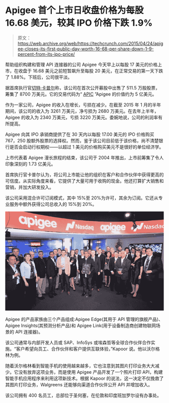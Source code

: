 # Apigee 首个上市日收盘价格为每股 16.68 美元，较其 IPO 价格下跌 1.9%

> 原文：<https://web.archive.org/web/https://techcrunch.com/2015/04/24/apigee-closes-its-first-public-day-worth-16-68-per-share-down-1-9-percent-from-its-ipo-price/>

帮助组织构建和管理 API 连接器的公司 Apigee 今天早上以每股 17 美元的价格上市，在收盘于 16.68 美元之前短暂飙升至每股 20 美元，在正常交易的第一天下跌了 1.88%。下班后，公司很平淡。

据首席执行官[切特·卡普尔](https://web.archive.org/web/20230315095315/https://twitter.com/chetkapoor)称，该公司在首次公开募股中出售了 511.5 万股股票，筹集了 8700 万美元。它的交易代码为“ [APIC](https://web.archive.org/web/20230315095315/http://finance.yahoo.com/q?s=APIC) ”Apigee 的价值约为 5 亿美元。

作为一家公司，Apigee 的收入在增长，亏损在减少。在截至 2015 年 1 月的半年期间，该公司的收入为 3261 万美元，净亏损为 2680 万美元。在去年上半年，Apigee 的收入为 2340 万美元，亏损 3220 万美元。委婉地说，公司的利润率有所提高。

Apigee 向其 IPO 承销商提供了在 30 天内以每股 17.00 美元的 IPO 价格购买 767，250 股额外股票的选择权。然而，鉴于该公司目前低于该价格，尚不清楚银行是否会启动行权期权——以超过 1 美元的价格购买美元不是很好的单位经济学。

上市代表着 Apigee 漫长旅程的结束，该公司于 2004 年推出，上市前筹集了令人印象深刻的 1.73 亿美元。

首席执行官卡普尔认为，将公司上市能让他的组织在客户和合作伙伴中获得更高的可信度。从实际角度来看，它提供了大量可用于收购的现金。他还打算扩大销售和营销，并加大研发投入。

该公司采用混合许可订阅模式，其中 15%至 20%为许可，其余为订阅。它还从专业服务中额外获得公司总收入的 15%到 20%。

![Apigee team poses at Nasdaq on IPO day.](img/ef291286e91ea5569e34d6843d1fa70b.png)

Apigee 的产品家族由三个产品组成:Apigee Edge(其用于 API 管理的旗舰产品)、Apigee Insights(其预测分析产品)和 Apigee Link(用于设备制造商创建物联网场景的 API 连接器)。

该公司通常与内部开发人员或 SAP、InfoSys 或埃森哲等全球合作伙伴合作实施。“客户希望向员工、合作伙伴和客户提供互联体验，”Kapoor 说。他以沃尔格林为例。

随着沃尔格林看到智能手机的使用越来越多，它也注意到其图片打印业务大大减少。它没有放弃这项业务，而是使用 Apigee 产品开发了一个照片打印 API，构建智能手机应用程序来利用这项新技术。根据 Kapoor 的说法，这一决定不仅挽救了其图片打印业务，Walgreens 还能够向渠道合作伙伴公开 API 并增加收入。

该公司拥有 400 名员工，总部位于圣何塞，在伦敦和印度班加罗尔设有办事处。